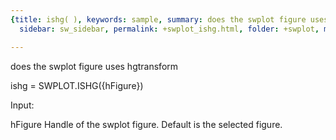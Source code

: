 ```yaml
---
{title: ishg( ), keywords: sample, summary: does the swplot figure uses hgtransform,
  sidebar: sw_sidebar, permalink: +swplot_ishg.html, folder: +swplot, mathjax: 'true'}

---
```

  does the swplot figure uses hgtransform
 
  ishg = SWPLOT.ISHG({hFigure})
 
  Input:
 
  hFigure       Handle of the swplot figure. Default is the selected
                figure.
 
